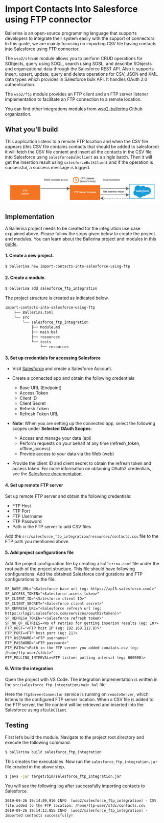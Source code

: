 # Import Contacts Into Salesforce using FTP connector

Ballerina is an open-source programming language that supports developers to integrate their system easily with the 
support of connectors. In this guide, we are mainly focusing on importing CSV file having contacts into Salesforce
using FTP connector. 

The `wso2/sfdc46` module allows you to perform CRUD operations for SObjects, query using SOQL, search using SOSL, and 
describe SObjects and organizational data through the Salesforce REST API. Also it supports insert, upsert, update, 
query and delete operations for CSV, JSON and XML data types which provides in Salesforce bulk API. It handles OAuth 
2.0 authentication.

The `wso2/ftp` module provides an FTP client and an FTP server listener implementation to facilitate an FTP connection 
to a remote location.

You can find other integrations modules from [wso2-ballerina](https://github.com/wso2-ballerina) Github organization.

## What you'll build

This application listens to a remote FTP location and when the CSV file appears (this CSV file contains contacts that 
should be added to salesforce) it will fetch the CSV file content and insert all the contacts in the CSV file into 
Salesforce using `salesforceBulkClient` as a single batch. Then it will get the insertion result using 
`salesforceBulkClient` and if the operation is successful, a success message is logged.

![import contacts to sfdc using ftp](../../../../../assets/img/import-contacts-into-salesforce-using-ftp.jpg)

<!-- INCLUDE_MD: ../../../../../tutorial-prerequisites.md -->

<!-- INCLUDE_MD: ../../../../../tutorial-get-the-code.md -->

## Implementation

A Ballerina project needs to be created for the integration use case explained above. Please follow the steps given 
below to create the project and modules. You can learn about the Ballerina project and modules in this 
[guide](https://ei.docs.wso2.com/en/latest/ballerina-integrator/develop/using-modules/#creating-a-project).

#### 1. Create a new project.

```bash
$ ballerina new import-contacts-into-salesforce-using-ftp
```

#### 2. Create a module.

```bash
$ ballerina add salesforce_ftp_integration
```

The project structure is created as indicated below.

```
import-contacts-into-salesforce-using-ftp
    ├── Ballerina.toml
    └── src
        └── salesforce_ftp_integration
            ├── Module.md
            ├── main.bal
            ├── resources
            └── tests
                └── resources
```

#### 3. Set up credentials for accessing Salesforce
   
- Visit [Salesforce](https://www.salesforce.com) and create a Salesforce Account.

- Create a connected app and obtain the following credentials: 
    - Base URL (Endpoint)
    - Access Token
    - Client ID
    - Client Secret
    - Refresh Token
    - Refresh Token URL

- **Note**: When you are setting up the connected app, select the following scopes under **Selected OAuth Scopes**:
    - Access and manage your data (api)
    - Perform requests on your behalf at any time (refresh_token, offline_access)
    - Provide access to your data via the Web (web)

- Provide the client ID and client secret to obtain the refresh token and access token. For more information on 
obtaining OAuth2 credentials, see the 
[Salesforce documentation](https://help.salesforce.com/articleView?id=remoteaccess_authenticate_overview.htm).

#### 4. Set up remote FTP server

Set up remote FTP server and obtain the following credentials:

- FTP Host
- FTP Port
- FTP Username
- FTP Password
- Path in the FTP server to add CSV files

Add the `src/salesforce_ftp_integration/resources/contacts.csv` file to the FTP path you mentioned above.

#### 5. Add project configurations file

Add the project configuration file by creating a `ballerina.conf` file under the root path of the project structure. 
This file should have following configurations. Add the obtained Salesforce configurations and FTP configurations
to the file.

```
SF_BASE_URL="<Salesforce base url (eg: https://ap15.salesforce.com)>"
SF_ACCESS_TOKEN="<Salesforce access token>"
SF_CLIENT_ID="<Salesforce client ID>"
SF_CLIENT_SECRET="<Salesforce client secret>"
SF_REFRESH_URL="<Salesforce refresh url (eg: https://login.salesforce.com/services/oauth2/token)>"
SF_REFRESH_TOKEN="<Salesforce refresh token>"
SF_NO_OF_RETRIES=<No of retries for getting inserion results (eg: 10)>
FTP_HOST="<FTP host IP (eg: 192.168.112.8)>"
FTP_PORT=<FTP host port (eg: 21)>
FTP_USERNAME="<FTP username>"
FTP_PASSWORD="<FTP password>"
FTP_PATH="<Path in the FTP server you added conatats.csv (eg: /home/ftp-user/sfdc)>"
FTP_POLLING_INTERVAL=<FTP listner polling interval (eg: 600000)>
```

#### 6. Write the integration

Open the project with VS Code. The integration implementation is written in the `src/salesforce_ftp_integration/main.bal` file.

<!-- INCLUDE_CODE: src/salesforce_ftp_integration/main.bal -->

Here the `ftpServerConnector` service is running on `remoteServer`, which listens to the configured FTP server 
location. When a CSV file is added to the FTP server, the file content will be retrieved and inserted into the 
Salesforce using `sfBulkClient`.

## Testing

First let’s build the module. Navigate to the project root directory and execute the following command.

```bash
$ ballerina build salesforce_ftp_integration
```

This creates the executables. Now run the `salesforce_ftp_integration.jar` file created in the above step.

```bash
$ java -jar target/bin/salesforce_ftp_integration.jar
```

You will see the following log after successfully importing contacts to Salesforce.

```
2019-09-26 19:14:09,916 INFO  [wso2/salesforce_ftp_integration] - CSV file added to the FTP location: /home/ftp-user/sfdc/contacts.csv
2019-09-26 19:14:13,855 INFO  [wso2/salesforce_ftp_integration] - Imported contacts successfully!
```
